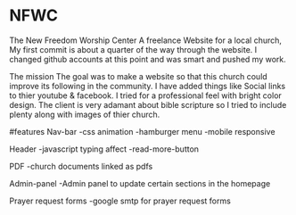 # NFWC
The New Freedom Worship Center 
A freelance Website for a local church, My first commit is about a quarter of the way through the website. I changed github accounts at this point and was smart and pushed my work.

The mission
The goal was to make a website so that this church could improve its following in the community. I have added things like Social links to thier youtube & facebook. I tried for a professional feel with bright color design. The client is very adamant about bible scripture so I tried to include plenty along with images of thier church. 

#features
  Nav-bar
  -css animation
  -hamburger menu
  -mobile responsive

  Header
  -javascript typing affect
  -read-more-button

  PDF
  -church documents linked as pdfs

  Admin-panel
  -Admin panel to update certain sections in the homepage

  Prayer request forms
  -google smtp for prayer request forms


  
